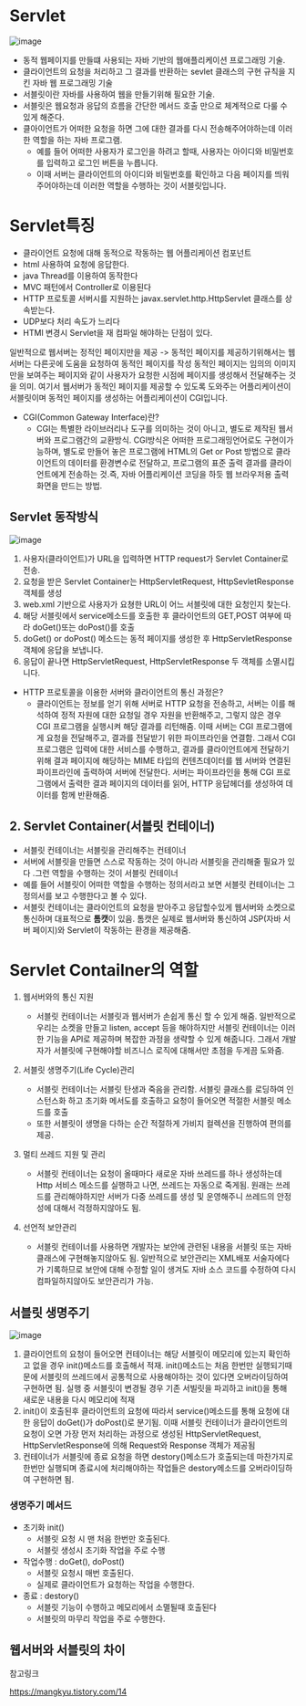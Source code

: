 # Servlet
![image](https://github.com/user-attachments/assets/4f2427ef-f643-45b8-89f9-86da8fbc038d)

- 동적 웹페이지를 만들떄 사용되는 자바 기반의 웹애플리케이션 프로그래밍 기술.
- 클라이언트의 요청을 처리하고 그 결과를 반환하는 sevlet 클래스의 구현 규칙을 지킨 자바 웹 프로그래밍 기술
- 서블릿이란 자바를 사용하여 웹을 만들기위해 필요한 기술. 
- 서블릿은 웹요청과 응답의 흐름을 간단한 메서드 호출 만으로 체계적으로 다룰 수 있게 해준다. 
- 클아이언트가 어떠한 요청을 하면 그에 대한 결과를 다시 전송해주어야하는데 이러한 역할을 하는 자바 프로그램.
    - 예를 들어 어떠한 사용자가 로그인을 하려고 할때, 사용자는 아이디와 비밀번호를 입력하고 로그인 버튼을 누릅니다.
    - 이때 서버는 클라이언트의 아이디와 비밀번호를 확인하고 다음 페이지를 띄워주어야하는데 이러한 역할을 수행하는 것이 서블릿입니다.

# Servlet특징
- 클라이언트 요청에 대해 동적으로 작동하는 웹 어플리케이션 컴포넌트
- html 사용하여 요청에 응답한다.
- java Thread를 이용하여 동작한다
- MVC 패턴에서 Controller로 이용된다
- HTTP 프로토콜 서버시를 지원하는 javax.servlet.http.HttpServlet 클래스를 상속받는다.
- UDP보다 처리 속도가 느리다
- HTMl 변경시 Servlet을 재 컴파일 해야하는 단점이 있다. 

일반적으로 웹서버는 정적인 페이지만을 제공 -> 동적인 페이지를 제공하기위해서는 웹서버는 다른곳에 도움을 요청하여 동적인 페이지를 작성
동적인 페이지는 임의의 이미지만을 보여주는 페이지와 같이 사용자가 요청한 시점에 페이지를 생성해서 전달해주는 것을 의미. 여기서 웹서버가 동적인 페이지를 제공할 수 있도록 도와주는 어플리케이션이 서블릿이며 동적인 페이지를 생성하는 어플리케이션이 CGI입니다. 

- CGI(Common Gateway Interface)란?
   - CGI는 특별한 라이브러리나 도구를 의미하는 것이 아니고, 별도로 제작된 웹서버와 프로그램간의 교환방식. CGI방식은 어떠한 프로그래밍언어로도 구현이가능하며, 별도로 만들어 놓은 프로그램에 HTML의 Get or Post 방법으로 클라이언트의 데이터를 환경변수로 전달하고, 프로그램의 표준 출력 결과를 클라이언트에게 전송하는 것.즉, 자바 어플리케이션 코딩을 하듯 웹 브라우저용 출력 화면을 만드는 방법.

## Servlet 동작방식
![image](https://github.com/user-attachments/assets/7293549a-ba4d-4cf4-832a-ad116a188605)
1. 사용자(클라이언트)가 URL을 입력하면 HTTP request가 Servlet Container로 전송.
2. 요청을 받은 Servlet Container는 HttpServletRequest, HttpSevletResponse 객체를 생성
3. web.xml 기반으로 사용자가 요쳥한 URL이 어느 서블릿에 대한 요청인지 찾는다.
4. 해당 서블릿에서 service메소드를 호출한 후 클라이언트의 GET,POST 여부에 따라 doGet()또는 doPost()를 호출
5. doGet() or doPost() 메소드는 동적 페이지를 생성한 후 HttpServletResponse객체에 응답을 보냅니다.
6. 응답이 끝나면 HttpServletRequest, HttpServletResponse 두 객체를 소멸시킵니다. 

-  HTTP 프로토콜을 이용한 서버와 클라이언트의 통신 과정은?
    - 클라이언트는 정보를 얻기 위해 서버로 HTTP 요청을 전송하고, 서버는 이를 해석하여 정적 자원에 대한 요청일 경우 자원을 반환해주고, 그렇지 않은 경우 CGI 프로그램을 실행시켜 해당 결과를 리턴해줌. 이때 서버는 CGI 프로그램에게 요청을 전달해주고, 결과를 전달받기 위한 파이프라인을 연결함. 그래서 CGI 프로그램은 입력에 대한 서비스를 수행하고, 결과를 클라이언트에게 전달하기 위해 결과 페이지에 해당하는 MIME 타입의 컨텐츠데이터를 웹 서버와 연결된 파이프라인에 출력하여 서버에 전달한다. 서버는 파이프라인을 통해 CGI 프로그램에서 출력한 결과 페이지의 데이터를 읽어, HTTP 응답헤더를 생성하여 데이터를 함께 반환해줌.

## 2. Servlet Container(서블릿 컨테이너)
- 서블릿 컨테이너는 서블릿을 관리해주는 컨테이너
- 서버에 서블릿을 만들면 스스로 작동하는 것이 아니라 서블릿을 관리해줄 필요가 있다 .그런 역할을 수행하는 것이 서블릿 컨테이너 
- 예를 들어 서블릿이 어떠한 역할을 수행하는 정의서라고 보면 서블릿 컨테이너는 그 정의서를 보고 수행한다고 볼 수 있다.
- 서블릿 컨테이너는 클라이언트의 요청을 받아주고 응답할수있게 웹서버와 소켓으로 통신하며 대표적으로 **톰캣**이 있음. 톰캣은 실제로 웹서버와 통신하여 JSP(자바 서버 페이지)와 Servlet이 작동하는 환경을 제공해줌.


# Servlet Contailner의 역할
1. 웹서버와의 통신 지원
    - 서블릿 컨테이너는 서블릿과 웹서버가 손쉽게 통신 할 수 있게 해줌. 일반적으로 우리는 소켓을 만들고 listen, accept 등을 해야하지만 서블릿 컨테이너는 이러한 기능을 API로 제공하며 복잡한 과정을 생략할 수 있게 해줍니다. 그래서 개발자가 서블릿에 구현해야할 비즈니스 로직에 대해서만 초점을 두게끔 도와줌.

2. 서블릿 생명주기(Life Cycle)관리
    - 서블릿 컨테이너는 서블릿 탄생과 죽음을 관리함. 서블릿 클래스를 로딩하여 인스턴스화 하고 초기화 메서도를 호출하고 요청이 들어오면 적절한 서블릿 메소드를 호출
    - 또한 서블릿이 생명을 다하는 순간 적절하게 가비지 컬렉션을 진행하여 편의를 제공.
3. 멀티 쓰레드 지원 및 관리
    - 서블릿 컨테이너는 요청이 올때마다 새로운 자바 쓰레드를 하나 생성하는데 Http 서비스 메소드를 실행하고 나면, 쓰레드는 자동으로 죽게됨. 원래는 쓰레드를 관리해야하지만 서버가 다중 쓰레드를 생성 및 운영해주니 쓰레드의 안정성에 대해서 걱정하지않아도 됨.
4. 선언적 보안관리
    - 서블릿 컨테이너를 사용하면 개발자는 보안에 관련된 내용을 서블릿 또는 자바 클래스에 구현해놓지않아도 됨. 일반적으로 보안관리는 XML배포 서술자에다가 기록하므로 보안에 대해 수정할 일이 생겨도 자바 소스 코드를 수정하여 다시 컴파일하지않아도 보안관리가 가능.

## 서블릿 생명주기 

![image](https://github.com/user-attachments/assets/56b9f842-1045-48ca-bcbd-08bbe56b90fa)

1. 클라이언트의 요청이 들어오면 컨테이너는 해당 서블릿이 메모리에 있는지 확인하고 없을 경우 init()메소드를 호출해서 적재. init()메소드는 처음 한번만 실행되기때문에 서블릿의 쓰레드에서 공통적으로 사용해야하는 것이 있다면 오버라이딩하여 구현하면 됨. 실행 중 서블릿이 변경될 경우 기존 서빌릿을 파괴하고 init()을 통해 새로운 내용을 다시 메모리에 적재
2. init()이 호출된후 클라이언트의 요청에 따라서 service()메소드를 통해 요청에 대한 응답이 doGet()가 doPost()로 분기됨. 이때 서블릿 컨테이너가 클라이언트의 요청이 오면 가장 먼저 처리하는 과정으로 생성된 HttpServletRequest, HttpServletResponse에 의해 Request와 Response 객체가 제공됨
3. 컨테이너가 서블릿에 종료 요청을 하면 destory()메소드가 호출되는데 마찬가지로 한번만 실행되며 종료시에 처리해야하는 작업들은 destory메소드를 오버라이딩하여 구현하면 됨.

### 생명주기 메서드
- 초기화 init() 
    - 서블릿 요청 시 맨 처음 한번만 호출된다.
    - 서블릿 생성시 초기화 작업을 주로 수행
- 작업수행 : doGet(), doPost()
    - 서블릿 요청시 매번 호출된다.
    - 실제로 클라이언트가 요청하는 작업을 수행한다.
- 종료 : destory()
    - 서블릿 기능이 수행하고 메모리에서 소멸될때 호출된다
    - 서블릿의 마무리 작업을 주로 수행한다. 
    

## 웹서버와 서블릿의 차이 



참고링크 

https://mangkyu.tistory.com/14